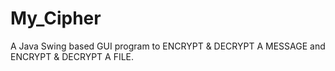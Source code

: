 # My_Cipher
A Java Swing based GUI program to ENCRYPT &amp; DECRYPT A MESSAGE and ENCRYPT &amp; DECRYPT A FILE.
